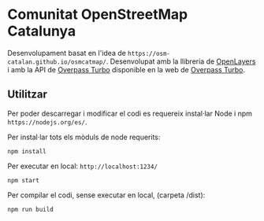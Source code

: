 # Comunitat OpenStreetMap Catalunya

Desenvolupament basat en l'idea de `https://osm-catalan.github.io/osmcatmap/`.
Desenvolupat amb la llibreria de [OpenLayers](https://openlayers.org/) i amb la API de [Overpass Turbo](https://wiki.openstreetmap.org/wiki/Overpass_turbo) disponible en la web de [Overpass Turbo](https://overpass-turbo.eu/).

## Utilitzar
Per poder descarregar i modificar el codi es requereix instal·lar Node i npm `https://nodejs.org/es/`.


Per instal·lar tots els mòduls de node requerits:
```
npm install
```

Per executar en local: `http://localhost:1234/`
```
npm start
```

Per compilar el codi, sense executar en local, (carpeta /dist):
```
npm run build
```
